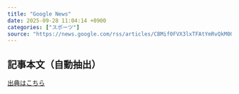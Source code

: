 ```yaml
---
title: "Google News"
date: 2025-09-28 11:04:14 +0900
categories: ["スポーツ"]
source: "https://news.google.com/rss/articles/CBMif0FVX3lxTFAtYmRvQkM0QTl0aWZ2eEwyNnhld1VZQ2FQOFROQkZBWTNNV2k2LWVObXpDWmRYRFlUa29wRndueTdmLWpwUVY0Sk5COWdXZTRwZUFsYllPbEdfS2NKTlVqaXFsYWdBcmc0ZGFsczRFZXFmZDM4SUVsOGVsd3EwZWs?oc=5"
---
```


## 記事本文（自動抽出）
<body class="y0K44d EA71Tc" id="readabilityBody"></body>

[出典はこちら](https://news.google.com/rss/articles/CBMif0FVX3lxTFAtYmRvQkM0QTl0aWZ2eEwyNnhld1VZQ2FQOFROQkZBWTNNV2k2LWVObXpDWmRYRFlUa29wRndueTdmLWpwUVY0Sk5COWdXZTRwZUFsYllPbEdfS2NKTlVqaXFsYWdBcmc0ZGFsczRFZXFmZDM4SUVsOGVsd3EwZWs?oc=5)
